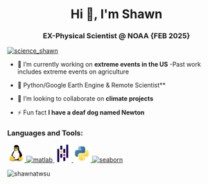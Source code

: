 <h1 align="center">Hi 👋, I'm Shawn</h1>
<h3 align="center">EX-Physical Scientist @ NOAA {FEB 2025}</h3>

<p align="left"> <a href="https://twitter.com/science_shawn" target="blank"><img src="https://img.shields.io/twitter/follow/science_shawn?logo=twitter&style=for-the-badge" alt="science_shawn" /></a> </p>

- 🔭 I’m currently working on **extreme events in the US**
-Past work includes extreme events on agriculture

- 🌱 Python/Google Earth Engine & Remote Scientist**

- 👯 I’m looking to collaborate on **climate projects**

- ⚡ Fun fact **I have a deaf dog named Newton**

<h3 align="left">Languages and Tools:</h3>
<p align="left"> <a href="https://www.linux.org/" target="_blank" rel="noreferrer"> <img src="https://raw.githubusercontent.com/devicons/devicon/master/icons/linux/linux-original.svg" alt="linux" width="40" height="40"/> </a> <a href="https://www.mathworks.com/" target="_blank" rel="noreferrer"> <img src="https://upload.wikimedia.org/wikipedia/commons/2/21/Matlab_Logo.png" alt="matlab" width="40" height="40"/> </a> <a href="https://pandas.pydata.org/" target="_blank" rel="noreferrer"> <img src="https://raw.githubusercontent.com/devicons/devicon/2ae2a900d2f041da66e950e4d48052658d850630/icons/pandas/pandas-original.svg" alt="pandas" width="40" height="40"/> </a> <a href="https://www.python.org" target="_blank" rel="noreferrer"> <img src="https://raw.githubusercontent.com/devicons/devicon/master/icons/python/python-original.svg" alt="python" width="40" height="40"/> </a> <a href="https://seaborn.pydata.org/" target="_blank" rel="noreferrer"> <img src="https://seaborn.pydata.org/_images/logo-mark-lightbg.svg" alt="seaborn" width="40" height="40"/> </a> </p>

<p><img align="center" src="https://github-readme-stats.vercel.app/api/top-langs?username=shawnatwsu&show_icons=true&locale=en&layout=compact" alt="shawnatwsu" /></p>
